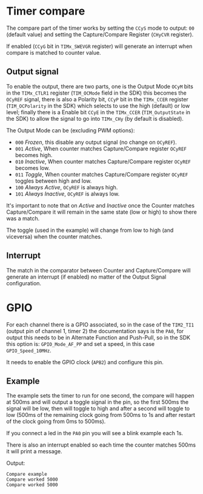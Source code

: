 # Timer compare

The compare part of the timer works by setting the `CCyS` mode to output: `00`
(default value) and setting the Capture/Compare Register (`CHyCVR` register).

If enabled (`CCyG` bit in `TIMx_SWEVGR` register) will generate an interrupt when
compare is matched to counter value.

## Output signal

To enable the output, there are two parts, one is the Output Mode `OCyM` bits in the
`TIMx_CTLR1` register (`TIM_OCMode` field in the SDK) this becomes the `OCyREF` signal,
there is also a Polarity bit, `CCyP` bit in the `TIMx_CCER` register
(`TIM_OCPolarity` in the SDK) which selects to use the high (default) or low level;
finally there is a Enable bit `CCyE` in the `TIMx_CCER` (`TIM_OutputState` in the
SDK) to allow the signal to go into `TIMx_CHy` (by default is disabled).

The Output Mode can be (excluding PWM options):
- `000` *Frozen*, this disable any output signal (no change on `OCyREF`).
- `001` *Active*, When counter matches Capture/Compare register `OCyREF` becomes high.
- `010` *Inactive*, When counter matches Capture/Compare register `OCyREF` becomes low.
- `011` *Toggle*, When counter matches Capture/Compare register `OCyREF` toggles between high and low.
- `100` *Always Active*, `OCyREF` is always high.
- `101` *Always Inactive*, `OCyREF` is always low.

It's important to note that on *Active* and *Inactive* once the Counter matches Capture/Compare it will remain in the same state (low or high) to show there was a match.

The toggle (used in the example) will change from low to high (and viceversa) when the
counter matches.

## Interrupt

The match in the comparator between Counter and Capture/Compare will generate an interrupt
(if enabled) no matter of the Output Signal configuration.

# GPIO
For each channel there is a GPIO associated, so in the case of the `TIM2_TI1` (output pin of
channel 1, timer 2) the documentation says is the `PA0`, for output this needs to be in
Alternate Function and Push-Pull, so in the SDK this option is: `GPIO_Mode_AF_PP` and set
a speed, in this case `GPIO_Speed_10MHz`.

It needs to enable the GPIO clock (`APB2`) and configure this pin.

## Example

The example sets the timer to run for one second, the compare will happen at 500ms and will
output a toggle signal in the pin, so the first 500ms the signal will be low, then will
toggle to high and after a second will toggle to low (500ms of the remaining clock going
from 500ms to 1s and after restart of the clock going from 0ms to 500ms).

If you connect a led in the `PA0` pin you will see a blink example each 1s.

There is also an interrupt enabled so each time the counter matches 500ms it will print
a message.

Output:
```
Compare example
Compare worked 5000
Compare worked 5000
```

